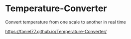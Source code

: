 # Temperature-Converter
Convert temperature from one scale to another in real time 


https://faniel77.github.io/Temperature-Converter/ 

